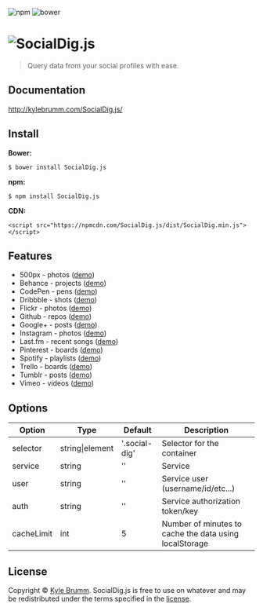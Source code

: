 ![npm](https://img.shields.io/badge/npm-0.1.3-lightgrey.svg?style=flat-square)
![bower](https://img.shields.io/badge/bower-0.1.3-blue.svg?style=flat-square)

# ![SocialDig.js](https://raw.githubusercontent.com/kjbrum/SocialDig.js/master/img/social-dig-logo.png)

> Query data from your social profiles with ease.


## Documentation

http://kylebrumm.com/SocialDig.js/


## Install

__Bower:__

```
$ bower install SocialDig.js
```

__npm:__

```
$ npm install SocialDig.js
```

__CDN:__

```
<script src="https://npmcdn.com/SocialDig.js/dist/SocialDig.min.js"></script>
```


## Features

- 500px - photos ([demo](http://kylebrumm.com/SocialDig.js/demos/500px.html))
- Behance - projects ([demo](http://kylebrumm.com/SocialDig.js/demos/behance.html))
- CodePen - pens ([demo](http://kylebrumm.com/SocialDig.js/demos/codepen.html))
- Dribbble - shots ([demo](http://kylebrumm.com/SocialDig.js/demos/dribbble.html))
- Flickr - photos ([demo](http://kylebrumm.com/SocialDig.js/demos/flickr.html))
- Github - repos ([demo](http://kylebrumm.com/SocialDig.js/demos/github.html))
- Google+ - posts ([demo](http://kylebrumm.com/SocialDig.js/demos/google-plus.html))
- Instagram - photos ([demo](http://kylebrumm.com/SocialDig.js/demos/instagram.html))
- Last.fm - recent songs ([demo](http://kylebrumm.com/SocialDig.js/demos/lastfm.html))
- Pinterest - boards ([demo](http://kylebrumm.com/SocialDig.js/demos/pinterest.html))
- Spotify - playlists ([demo](http://kylebrumm.com/SocialDig.js/demos/spotify.html))
- Trello - boards ([demo](http://kylebrumm.com/SocialDig.js/demos/trello.html))
- Tumblr - posts ([demo](http://kylebrumm.com/SocialDig.js/demos/tumblr.html))
- Vimeo - videos ([demo](http://kylebrumm.com/SocialDig.js/demos/vimeo.html))


## Options

|Option|Type|Default|Description|
|---|---|---|---|
selector|string\|element|'.social-dig'|Selector for the container
service|string|''|Service
user|string|''|Service user (username/id/etc...)
auth|string|''|Service authorization token/key
cacheLimit|int|5|Number of minutes to cache the data using localStorage


## License

Copyright © [Kyle Brumm](http://kylebrumm.com). SocialDig.js is free to use on whatever and may be redistributed under the terms specified in the [license](LICENSE.md).

